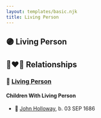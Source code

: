 ```yaml
---
layout: templates/basic.njk
title: Living Person
---
```

## 🟣 Living Person


## 👩‍❤️‍👨 Relationships

### 🔵 [Living Person](/people/9/99720622)

#### Children With Living Person
* 🔵 [John Holloway](/people/9/96991309), b. 03 SEP 1686
